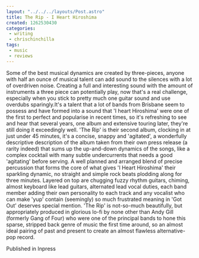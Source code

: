 ```yaml
---
layout: "../../../layouts/Post.astro"
title: The Rip - I Heart Hiroshima
created: 1262530430
categories:
 - writing
 - chrischinchilla
tags: 
 - music 
 - reviews
---
```


Some of the best musical dynamics are created by three-pieces, anyone with half an ounce of musical talent can add sound to the silences with a lot of overdriven noise. Creating a full and interesting sound with the amount of instruments a three piece can potentially play, now that's a real challenge, especially when you stick to pretty much one guitar sound and use overdubs sparingly.It's a talent that a lot of bands from Brisbane seem to possess and have formed into a sound that 'I heart Hiroshima' were one of the first to perfect and popularise in recent times, so it's refreshing to see and hear that several years, one album and extensive touring later, they're still doing it exceedingly well. 'The Rip' is their second album, clocking in at just under 45 minutes, it's a concise, snappy and 'agitated', a wonderfully descriptive description of the album taken from their own press release (a rarity indeed) that sums up the up-and-down dynamics of the songs, like a complex cocktail with many subtle undercurrents that needs a good 'agitating' before serving. A well planned and arranged blend of precise percussion that forms the core of what gives 'I Heart Hiroshima' their sparkling dynamic, no straight and simple rock beats plodding along for three minutes. Layered on top are chugging fuzzy rhythm guitars, chiming, almost keyboard like lead guitars, alternated lead vocal duties, each band member adding their own personality to each track and any vocalist who can make 'yup' contain (seemingly) so much frustrated meaning in 'Got Out' deserves special mention. 'The Rip' is not-so-much beautifully, but appropriately produced in glorious lo-fi by none other than Andy Gill (formerly Gang of Four) who were one of the principal bands to hone this sparse, stripped back genre of music the first time around, so an almost ideal pairing of past and present to create an almost flawless alternative-pop record.

Published in Inpress
